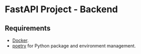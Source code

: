 # FastAPI Project - Backend

## Requirements

* [Docker](https://www.docker.com/).
* [poetry](https://python-poetry.org/) for Python package and environment management.

